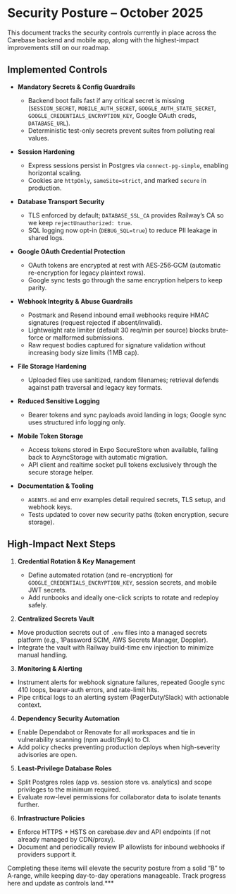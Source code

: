 # Security Posture – October 2025

This document tracks the security controls currently in place across the Carebase backend and mobile app, along with the highest-impact improvements still on our roadmap.

## Implemented Controls

- **Mandatory Secrets & Config Guardrails**
  - Backend boot fails fast if any critical secret is missing (`SESSION_SECRET`, `MOBILE_AUTH_SECRET`, `GOOGLE_AUTH_STATE_SECRET`, `GOOGLE_CREDENTIALS_ENCRYPTION_KEY`, Google OAuth creds, `DATABASE_URL`).
  - Deterministic test-only secrets prevent suites from polluting real values.

- **Session Hardening**
  - Express sessions persist in Postgres via `connect-pg-simple`, enabling horizontal scaling.
  - Cookies are `httpOnly`, `sameSite=strict`, and marked `secure` in production.

- **Database Transport Security**
  - TLS enforced by default; `DATABASE_SSL_CA` provides Railway’s CA so we keep `rejectUnauthorized: true`.
  - SQL logging now opt-in (`DEBUG_SQL=true`) to reduce PII leakage in shared logs.

- **Google OAuth Credential Protection**
  - OAuth tokens are encrypted at rest with AES‑256‑GCM (automatic re-encryption for legacy plaintext rows).
  - Google sync tests go through the same encryption helpers to keep parity.

- **Webhook Integrity & Abuse Guardrails**
  - Postmark and Resend inbound email webhooks require HMAC signatures (request rejected if absent/invalid).
  - Lightweight rate limiter (default 30 req/min per source) blocks brute-force or malformed submissions.
  - Raw request bodies captured for signature validation without increasing body size limits (1 MB cap).

- **File Storage Hardening**
  - Uploaded files use sanitized, random filenames; retrieval defends against path traversal and legacy key formats.

- **Reduced Sensitive Logging**
  - Bearer tokens and sync payloads avoid landing in logs; Google sync uses structured info logging only.

- **Mobile Token Storage**
  - Access tokens stored in Expo SecureStore when available, falling back to AsyncStorage with automatic migration.
  - API client and realtime socket pull tokens exclusively through the secure storage helper.

- **Documentation & Tooling**
  - `AGENTS.md` and env examples detail required secrets, TLS setup, and webhook keys.
  - Tests updated to cover new security paths (token encryption, secure storage).

## High-Impact Next Steps

1. **Credential Rotation & Key Management**
   - Define automated rotation (and re-encryption) for `GOOGLE_CREDENTIALS_ENCRYPTION_KEY`, session secrets, and mobile JWT secrets.
   - Add runbooks and ideally one-click scripts to rotate and redeploy safely.

2. **Centralized Secrets Vault**
  - Move production secrets out of `.env` files into a managed secrets platform (e.g., 1Password SCIM, AWS Secrets Manager, Doppler).
  - Integrate the vault with Railway build-time env injection to minimize manual handling.

3. **Monitoring & Alerting**
  - Instrument alerts for webhook signature failures, repeated Google sync 410 loops, bearer-auth errors, and rate-limit hits.
  - Pipe critical logs to an alerting system (PagerDuty/Slack) with actionable context.

4. **Dependency Security Automation**
  - Enable Dependabot or Renovate for all workspaces and tie in vulnerability scanning (npm audit/Snyk) to CI.
  - Add policy checks preventing production deploys when high-severity advisories are open.

5. **Least-Privilege Database Roles**
  - Split Postgres roles (app vs. session store vs. analytics) and scope privileges to the minimum required.
  - Evaluate row-level permissions for collaborator data to isolate tenants further.

6. **Infrastructure Policies**
  - Enforce HTTPS + HSTS on carebase.dev and API endpoints (if not already managed by CDN/proxy).
  - Document and periodically review IP allowlists for inbound webhooks if providers support it.

Completing these items will elevate the security posture from a solid “B” to A‑range, while keeping day-to-day operations manageable. Track progress here and update as controls land.***
